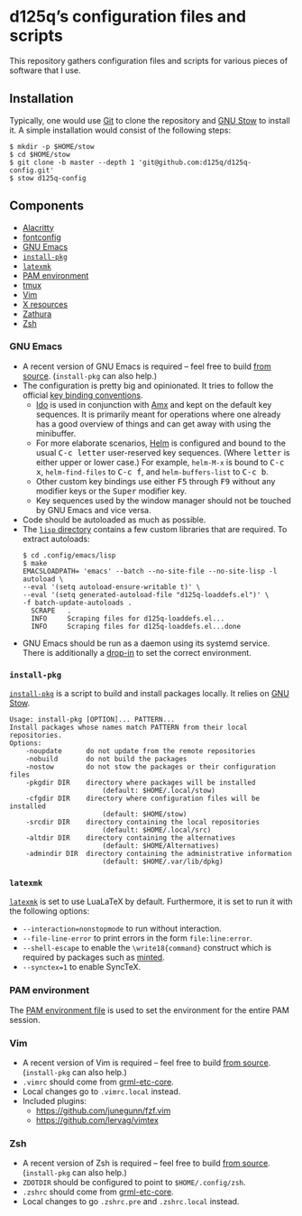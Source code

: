 # d125q’s configuration files and scripts

This repository gathers configuration files and scripts for various pieces of
software that I use.

## Installation

Typically, one would use [Git][git-homepage] to clone the repository and [GNU
Stow][stow-homepage] to install it.  A simple installation would consist of the
following steps:

```console
$ mkdir -p $HOME/stow
$ cd $HOME/stow
$ git clone -b master --depth 1 'git@github.com:d125q/d125q-config.git'
$ stow d125q-config
```

## Components

- [Alacritty](.config/alacritty/alacritty.yml)
- [fontconfig](.config/fontconfig)
- [GNU Emacs](#gnu-emacs)
- [`install-pkg`](#install-pkg)
- [`latexmk`](#latexmk)
- [PAM environment](#pam-environment)
- [tmux](.tmux.conf)
- [Vim](#vim)
- [X resources](.Xresources)
- [Zathura](.config/zathura/zathurarc)
- [Zsh](#zsh)

### GNU Emacs

- A recent version of GNU Emacs is required – feel free to build [from
  source][gnu-emacs-repo].  (`install-pkg` can also help.)
- The configuration is pretty big and opinionated.  It tries to follow the
  official [key binding conventions][kbd-convs-doc].
  + [Ido][ido-doc] is used in conjunction with [Amx][amx-repo] and kept on the
    default key sequences.  It is primarily meant for operations where one
    already has a good overview of things and can get away with using the
    minibuffer.
  + For more elaborate scenarios, [Helm][helm-repo] is configured and bound to
    the usual <kbd>C-c letter</kbd> user-reserved key sequences.  (Where
    <kbd>letter</kbd> is either upper or lower case.)  For example, `helm-M-x`
    is bound to <kbd>C-c x</kbd>, `helm-find-files` to <kbd>C-c f</kbd>, and
    `helm-buffers-list` to <kbd>C-c b</kbd>.
  + Other custom key bindings use either <kbd>F5</kbd> through <kbd>F9</kbd>
    without any modifier keys or the <kbd>Super</kbd> modifier key.
  + Key sequences used by the window manager should not be touched by GNU Emacs
    and vice versa.
- Code should be autoloaded as much as possible.
- The [`lisp` directory](.config/emacs/lisp) contains a few custom libraries
  that are required.  To extract autoloads:
  ```console
  $ cd .config/emacs/lisp
  $ make
  EMACSLOADPATH= 'emacs' --batch --no-site-file --no-site-lisp -l autoload \
  --eval '(setq autoload-ensure-writable t)' \
  --eval '(setq generated-autoload-file "d125q-loaddefs.el")' \
  -f batch-update-autoloads .
    SCRAPE   .
    INFO     Scraping files for d125q-loaddefs.el...
    INFO     Scraping files for d125q-loaddefs.el...done
  ```
- GNU Emacs should be run as a daemon using its systemd service.  There is
  additionally a [drop-in](.config/systemd/user/emacs.service.d/override.conf)
  to set the correct environment.

### `install-pkg`

[`install-pkg`](.local/bin/install-pkg) is a script to build and install
packages locally.  It relies on [GNU Stow][stow-homepage].

```
Usage: install-pkg [OPTION]... PATTERN...
Install packages whose names match PATTERN from their local repositories.
Options:
    -noupdate      do not update from the remote repositories
    -nobuild       do not build the packages
    -nostow        do not stow the packages or their configuration files
    -pkgdir DIR    directory where packages will be installed
                       (default: $HOME/.local/stow)
    -cfgdir DIR    directory where configuration files will be installed
                       (default: $HOME/stow)
    -srcdir DIR    directory containing the local repositories
                       (default: $HOME/.local/src)
    -altdir DIR    directory containing the alternatives
                       (default: $HOME/Alternatives)
    -admindir DIR  directory containing the administrative information
                       (default: $HOME/.var/lib/dpkg)
```

### `latexmk`

[`latexmk`](.config/latexmk/latexmkrc) is set to use LuaLaTeX by default.
Furthermore, it is set to run it with the following options:

- `--interaction=nonstopmode` to run without interaction.
- `--file-line-error` to print errors in the form `file:line:error`.
- `--shell-escape` to enable the `\write18{command}` construct which is required
  by packages such as [minted](https://ctan.org/pkg/minted?lang=en).
- `--synctex=1` to enable SyncTeX.

### PAM environment

The [PAM environment file](.pam_environment) is used to set the environment for
the entire PAM session.

### Vim

- A recent version of Vim is required – feel free to build [from
  source][vim-repo].  (`install-pkg` can also help.)
- `.vimrc` should come from [grml-etc-core][grml-etc-core-repo].
- Local changes go to `.vimrc.local` instead.
- Included plugins:
  + <https://github.com/junegunn/fzf.vim>
  + <https://github.com/lervag/vimtex>

### Zsh

- A recent version of Zsh is required – feel free to build [from
  source][zsh-repo].  (`install-pkg` can also help.)
- `ZDOTDIR` should be configured to point to `$HOME/.config/zsh`.
- `.zshrc` should come from [grml-etc-core][grml-etc-core-repo].
- Local changes to go `.zshrc.pre` and `.zshrc.local` instead.


[amx-repo]: https://github.com/DarwinAwardWinner/amx "Git repository of Amx"
[git-homepage]: https://git-scm.com/ "Homepage of Git"
[gnu-emacs-repo]: https://github.com/emacs-mirror/emacs "Git repository of GNU Emacs"
[grml-etc-core-repo]: https://github.com/grml/grml-etc-core "Git repository of grml-etc-core"
[gruvbox-repo]: https://github.com/briemens/gruvbox "Git repository of Gruvbox"
[helm-repo]: https://github.com/emacs-helm/helm/ "Git repository of Helm"
[ido-doc]: https://www.gnu.org/software/emacs/manual/html_mono/ido.html "HTML documentation for Ido"
[kbd-convs-doc]: https://www.gnu.org/software/emacs/manual/html_node/elisp/Key-Binding-Conventions.html "Key bindings conventions for GNU Emacs"
[stow-homepage]: https://www.gnu.org/software/stow/ "Homepage of GNU Stow"
[vim-repo]: https://github.com/vim/vim "Git repository of Vim"
[zsh-repo]: https://github.com/zsh-users/zsh "Git repository of Zsh"
